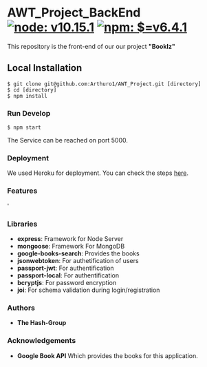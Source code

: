 # AWT_Project_BackEnd  [![node: v10.15.1](https://img.shields.io/badge/node-v10.15.1-green.svg?style=flat-square)](https://nodejs.org/dist/latest-v10.x/docs/api/) [![npm: $=v6.4.1](https://img.shields.io/badge/npm-%3E=v6.4.1.x-red.svg?style=flat-square)](https://www.npmjs.com/package/npm) 
 This repository is the front-end of our our project **"BookIz"**

## Local Installation
``` shell
$ git clone git@github.com:Arthuro1/AWT_Project.git [directory]
$ cd [directory]
$ npm install 
```

### Run Develop
``` shell
$ npm start
```
The Service can be reached on port 5000.

### Deployment
We used Heroku for deployment. You can check the steps [here](https://devcenter.heroku.com/articles/git).
### Features
'
### Libraries
*  **express**: Framework for Node Server
* **mongoose**: Framework For MongoDB
* **google-books-search**: Provides the books
* **jsonwebtoken**: For authetification of users
* **passport-jwt**: For authentification
* **passport-local**: For authentification 
* **bcryptjs**: For password encryption 
* **joi**: For schema validation during login/registration 
### Authors
* **The Hash-Group**
### Acknowledgements
+ **Google Book API** Which provides the books for this application.

